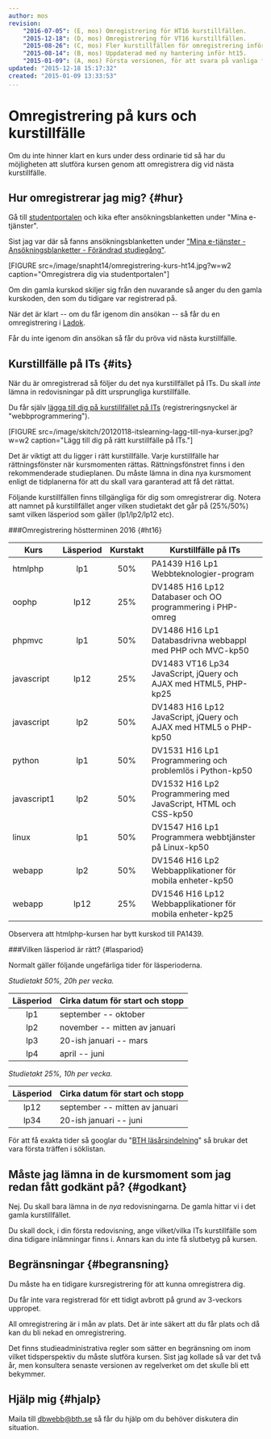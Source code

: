 ```yaml
---
author: mos
revision:
    "2016-07-05": (E, mos) Omregistrering för HT16 kurstillfällen.
    "2015-12-18": (D, mos) Omregistrering för VT16 kurstillfällen.
    "2015-08-26": (C, mos) Fler kurstillfällen för omregistrering inför ht15 samt förklaring av läsperioder.
    "2015-08-14": (B, mos) Uppdaterad med ny hantering inför ht15.
    "2015-01-09": (A, mos) Första versionen, för att svara på vanliga frågor om omregistrering.
updated: "2015-12-18 15:17:32"
created: "2015-01-09 13:33:53"
...
```

Omregistrering på kurs och kurstillfälle
==================================

Om du inte hinner klart en kurs under dess ordinarie tid så har du möjligheten att slutföra kursen genom att omregistrera dig vid nästa kurstillfälle.


<!--more-->



Hur omregistrerar jag mig? {#hur}
--------------------------------------------------------------------

Gå till [studentportalen](https://studentportal.bth.se/) och kika efter ansökningsblanketten under "Mina e-tjänster". 

Sist jag var där så fanns ansökningsblanketten under ["Mina e-tjänster - Ansökningsblanketter - Förändrad studiegång"](https://studentportal.bth.se/web/studentportal.nsf/web.xsp/antagning_forandrad_studiegang).

[FIGURE src=/image/snapht14/omregistrering-kurs-ht14.jpg?w=w2 caption="Omregistrera dig via studentportalen"]

Om din gamla kurskod skiljer sig från den nuvarande så anger du den gamla kurskoden, den som du tidigare var registrerad på.

När det är klart -- om du får igenom din ansökan -- så får du en omregistrering i [Ladok](bth#ladok).

Får du inte igenom din ansökan så får du pröva vid nästa kurstillfälle.



Kurstillfälle på ITs {#its}
--------------------------------------------------------------------

När du är omregistrerad så följer du det nya kurstillfället på ITs. Du skall *inte* lämna in redovisningar på ditt ursprungliga kurstillfälle. 

Du får själv [lägga till dig på kurstillfället på ITs](t/102) (registreringsnyckel är "webbprogrammering"). 

[FIGURE src=/image/skitch/20120118-itslearning-lagg-till-nya-kurser.jpg?w=w2 caption="Lägg till dig på rätt kurstillfälle på ITs."]

Det är viktigt att du ligger i rätt kurstillfälle. Varje kurstillfälle har rättningsfönster när kursmomenten rättas. Rättningsfönstret finns i den rekommenderade studieplanen. Du måste lämna in dina nya kursmoment enligt de tidplanerna för att du skall vara garanterad att få det rättat.

Följande kurstillfällen finns tillgängliga för dig som omregistrerar dig. Notera att namnet på kurstillfället anger vilken studietakt det går på (25%/50%) samt vilken läsperiod som gäller (lp1/lp2/lp12 etc).



###Omregistrering höstterminen 2016 {#ht16}

| Kurs        | Läsperiod | Kurstakt | Kurstillfälle på ITs |
|-------------|:---------:|:--------:|----------------------|
| htmlphp     | lp1  | 50% | PA1439 H16 Lp1 Webbteknologier-program |
| oophp       | lp12 | 25% | DV1485 H16 Lp12 Databaser och OO programmering i PHP-omreg |
| phpmvc      | lp1  | 50% | DV1486 H16 Lp1 Databasdrivna webbappl med PHP och MVC-kp50 |
| javascript  | lp12 | 25% | DV1483 VT16 Lp34 JavaScript, jQuery och AJAX med HTML5, PHP-kp25 |
| javascript  | lp2  | 50% | DV1483 H16 Lp12 JavaScript, jQuery och AJAX med HTML5 o PHP-kp50 |
| python      | lp1  | 50% | DV1531 H16 Lp1 Programmering och problemlös i Python-kp50 |
| javascript1 | lp2  | 50% | DV1532 H16 Lp2 Programmering med JavaScript, HTML och CSS-kp50  |
| linux       | lp1  | 50% | DV1547 H16 Lp1 Programmera webbtjänster på Linux-kp50 |
| webapp      | lp2  | 50% | DV1546 H16 Lp2 Webbapplikationer för mobila enheter-kp50 |
| webapp      | lp12 | 25% | DV1546 H16 Lp12 Webbapplikationer för mobila enheter-kp25 |

Observera att htmlphp-kursen har bytt kurskod till PA1439.



###Vilken läsperiod är rätt? {#laspariod}

Normalt gäller följande ungefärliga tider för läsperioderna.

*Studietakt 50%, 20h per vecka.*

| Läsperiod | Cirka datum för start och stopp | 
|:---------:|---------------------------------|
| lp1       | september -- oktober            |
| lp2       | november -- mitten av januari   |
| lp3       | 20-ish januari -- mars          |
| lp4       | april -- juni                   |

*Studietakt 25%, 10h per vecka.*

| Läsperiod | Cirka datum för start och stopp | 
|:---------:|---------------------------------|
| lp12      | september -- mitten av januari  |
| lp34      | 20-ish januari -- juni          |

För att få exakta tider så googlar du "[BTH läsårsindelning](https://www.google.se/search?q=BTH+läsårsindelning)" så brukar det vara första träffen i söklistan.



Måste jag lämna in de kursmoment som jag redan fått godkänt på? {#godkant}
--------------------------------------------------------------------

Nej. Du skall bara lämna in de *nya* redovisningarna. De gamla hittar vi i det gamla kurstillfället.

Du skall dock, i din första redovisning, ange vilket/vilka ITs kurstillfälle som dina tidigare inlämningar finns i. Annars kan du inte få slutbetyg på kursen.



Begränsningar {#begransning}
--------------------------------------------------------------------

Du måste ha en tidigare kursregistrering för att kunna omregistrera dig. 

Du får inte vara registrerad för ett tidigt avbrott på grund av 3-veckors uppropet.

All omregistrering är i mån av plats. Det är inte säkert att du får plats och då kan du bli nekad en omregistrering.

Det finns studieadministrativa regler som sätter en begränsning om inom vilket tidsperspektiv du måste slutföra kursen. Sist jag kollade så var det två år, men konsultera senaste versionen av regelverket om det skulle bli ett bekymmer. 



Hjälp mig {#hjalp}
--------------------------------------------------------------------

Maila till dbwebb@bth.se så får du hjälp om du behöver diskutera din situation.
